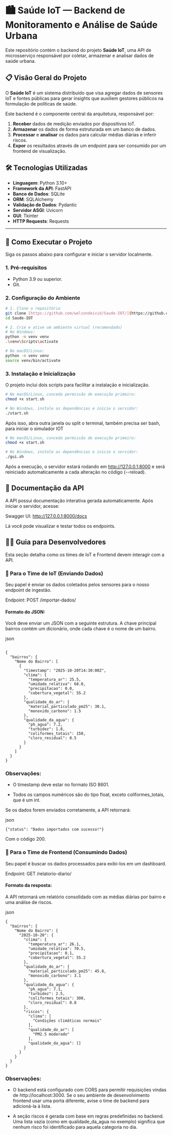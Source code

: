 # 🏙️ Saúde IoT — Backend de Monitoramento e Análise de Saúde Urbana

Este repositório contém o backend do projeto **Saúde IoT**, uma API de microsserviço responsável por coletar, armazenar e analisar dados de saúde urbana.

## 📋 Visão Geral do Projeto

O **Saúde IoT** é um sistema distribuído que visa agregar dados de sensores IoT e fontes públicas para gerar insights que auxiliem gestores públicos na formulação de políticas de saúde.

Este backend é o componente central da arquitetura, responsável por:
1.  **Receber** dados de medição enviados por dispositivos IoT.
2.  **Armazenar** os dados de forma estruturada em um banco de dados.
3.  **Processar** e **analisar** os dados para calcular médias diárias e inferir riscos.
4.  **Expor** os resultados através de um endpoint para ser consumido por um frontend de visualização.

## 🛠️ Tecnologias Utilizadas

- **Linguagem**: Python 3.10+
- **Framework da API**: FastAPI
- **Banco de Dados**: SQLite
- **ORM**: SQLAlchemy
- **Validação de Dados**: Pydantic
- **Servidor ASGI**: Uvicorn
- **GUI**: Tkinter
- **HTTP Requests**: Requests

---

## 🚀 Como Executar o Projeto

Siga os passos abaixo para configurar e iniciar o servidor localmente.

### 1. Pré-requisitos
* Python 3.9 ou superior.
* Git.

### 2. Configuração do Ambiente

```bash
# 1. Clone o repositório
git clone [https://github.com/welsondeivid/Saude-IOT/](https://github.com/welsondeivid/Saude-IOT/)
cd Saude-IOT

# 2. Crie e ative um ambiente virtual (recomendado)
# No Windows:
python -m venv venv
.\venv\Scripts\activate

# No macOS/Linux:
python -m venv venv
source venv/bin/activate
```

### 3. Instalação e Inicialização

O projeto inclui dois scripts para facilitar a instalação e inicialização.

```bash
# No macOS/Linux, conceda permissão de execução primeiro:
chmod +x start.sh

# No Windows, instale as dependências e inicie o servidor:
./start.sh
```

Após isso, abra outra janela ou split o terminal, também precisa ser bash, para iniciar o simulador IOT
```bash
# No macOS/Linux, conceda permissão de execução primeiro:
chmod +x start.sh

# No Windows, instale as dependências e inicie o servidor:
./gui.sh
```

Após a execução, o servidor estará rodando em http://127.0.0.1:8000
e será reiniciado automaticamente a cada alteração no código (--reload).

## 📖 Documentação da API
A API possui documentação interativa gerada automaticamente. Após iniciar o servidor, acesse:

Swagger UI: http://127.0.0.1:8000/docs

Lá você pode visualizar e testar todos os endpoints.

## 👨‍💻 Guia para Desenvolvedores
Esta seção detalha como os times de IoT e Frontend devem interagir com a API.

### 🔹 Para o Time de IoT (Enviando Dados)
Seu papel é enviar os dados coletados pelos sensores para o nosso endpoint de ingestão.

Endpoint: POST /importar-dados/

#### Formato do JSON:
Você deve enviar um JSON com a seguinte estrutura.
A chave principal bairros contém um dicionário, onde cada chave é o nome de um bairro.

json
```

{
  "bairros": {
    "Nome do Bairro": [
      {
        "timestamp": "2025-10-20T14:30:00Z",
        "clima": {
          "temperatura_ar": 25.5,
          "umidade_relativa": 68.0,
          "precipitacao": 0.0,
          "cobertura_vegetal": 55.2
        },
        "qualidade_do_ar": {
          "material_particulado_pm25": 30.1,
          "monoxido_carbono": 1.5
        },
        "qualidade_da_agua": {
          "ph_agua": 7.2,
          "turbidez": 1.8,
          "coliformes_totais": 150,
          "cloro_residual": 0.5
        }
      }
    ]
  }
}
```

### Observações:

- O timestamp deve estar no formato ISO 8601.

- Todos os campos numéricos são do tipo float, exceto coliformes_totais, que é um int.

Se os dados forem enviados corretamente, a API retornará:

json
```
{"status": "Dados importados com sucesso!"}
```

Com o código 200.

### 🔹 Para o Time de Frontend (Consumindo Dados)
Seu papel é buscar os dados processados para exibi-los em um dashboard.

Endpoint: GET /relatorio-diario/

#### Formato da resposta:
A API retornará um relatório consolidado com as médias diárias por bairro e uma análise de riscos.

json
```
{
  "bairros": {
    "Nome do Bairro": {
      "2025-10-20": {
        "clima": {
          "temperatura_ar": 26.1,
          "umidade_relativa": 70.5,
          "precipitacao": 0.1,
          "cobertura_vegetal": 55.2
        },
        "qualidade_do_ar": {
          "material_particulado_pm25": 45.8,
          "monoxido_carbono": 3.1
        },
        "qualidade_da_agua": {
          "ph_agua": 7.1,
          "turbidez": 2.5,
          "coliformes_totais": 300,
          "cloro_residual": 0.8
        },
        "riscos": {
          "clima": [
            "Condições climáticas normais"
          ],
          "qualidade_do_ar": [
            "PM2.5 moderado"
          ],
          "qualidade_da_agua": []
        }
      }
    }
  }
}
```

### Observações:

- O backend está configurado com CORS para permitir requisições vindas de http://localhost:3000.
Se o seu ambiente de desenvolvimento frontend usar uma porta diferente, avise o time de backend para adicioná-la à lista.

- A seção riscos é gerada com base em regras predefinidas no backend.
Uma lista vazia (como em qualidade_da_agua no exemplo) significa que nenhum risco foi identificado para aquela categoria no dia.
